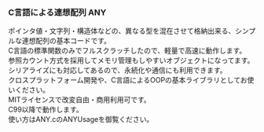 ### C言語による連想配列 ANY
ポインタ値・文字列・構造体などの、異なる型を混在させて格納出来る、シンプルな連想配列の基本コードです。<br>
C言語の標準関数のみでフルスクラッチしたので、軽量で高速に動作します。<br>
参照カウント方式を採用してメモリ管理もしやすいオブジェクトになってます。<br>
シリアライズにも対応してあるので、永続化や通信にも利用できます。<br>
クロスプラットフォーム開発や、C言語によるOOPの基本ライブラリとしてお使いください。<br>
MITライセンスで改変自由・商用利用可です。<br>
C99以降で動作します。<br>
使い方はANY.cのANYUsageを御覧ください。
